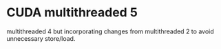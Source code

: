# CUDA multithreaded 5
multithreaded 4 but incorporating changes from multithreaded 2 to avoid unnecessary store/load.
